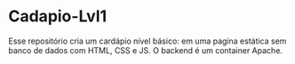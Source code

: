 # Cadapio-Lvl1
Esse repositório cria um cardápio nível básico: em uma pagina estática sem banco de dados com HTML, CSS e JS. O backend é um container Apache.
